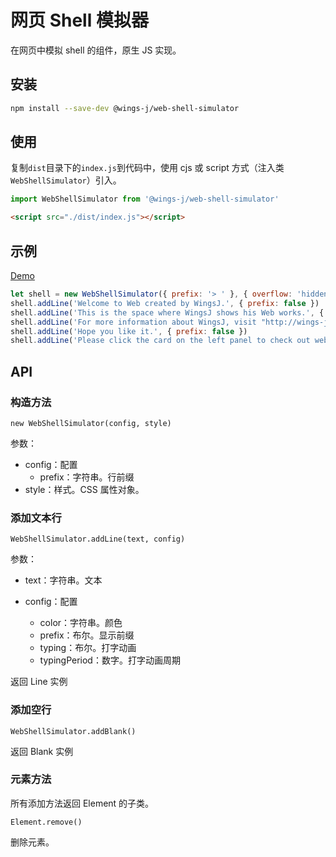 # 网页 Shell 模拟器

在网页中模拟 shell 的组件，原生 JS 实现。

## 安装

```sh
npm install --save-dev @wings-j/web-shell-simulator
```

## 使用

复制`dist`目录下的`index.js`到代码中，使用 cjs 或 script 方式（注入类`WebShellSimulator`）引入。

```js
import WebShellSimulator from '@wings-j/web-shell-simulator'
```

```html
<script src="./dist/index.js"></script>
```

## 示例

[Demo]()

```js
let shell = new WebShellSimulator({ prefix: '> ' }, { overflow: 'hidden', width: '100%', height: '100%', 'padding-bottom': '100px', 'font-size': '16px' })
shell.addLine('Welcome to Web created by WingsJ.', { prefix: false })
shell.addLine('This is the space where WingsJ shows his Web works.', { prefix: false })
shell.addLine('For more information about WingsJ, visit "http://wings-j.cn".', { prefix: false })
shell.addLine('Hope you like it.', { prefix: false })
shell.addLine('Please click the card on the left panel to check out web works.', { prefix: false, color: '#2266ff' })
```

## API

### 构造方法

`new WebShellSimulator(config, style)`

参数：

- config：配置
  - prefix：字符串。行前缀
- style：样式。CSS 属性对象。

### 添加文本行

`WebShellSimulator.addLine(text, config)`

参数：

- text：字符串。文本
- config：配置

  - color：字符串。颜色
  - prefix：布尔。显示前缀
  - typing：布尔。打字动画
  - typingPeriod：数字。打字动画周期

返回 Line 实例

### 添加空行

`WebShellSimulator.addBlank()`

返回 Blank 实例

### 元素方法

所有添加方法返回 Element 的子类。

`Element.remove()`

删除元素。
